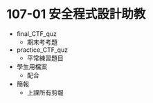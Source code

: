 # 107-01 安全程式設計助教
- final_CTF_quz
  - 期末考考題
- practice_CTF_quz
  - 平常練習題目
- 學生用檔案
  - 配合
- 簡報
  - 上課所有剪報

